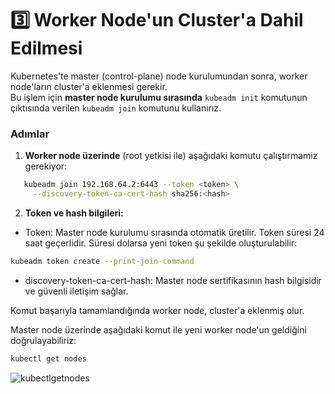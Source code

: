 # 3️⃣ Worker Node'un Cluster'a Dahil Edilmesi

Kubernetes'te master (control-plane) node kurulumundan sonra, worker node'ların cluster'a eklenmesi gerekir.  
Bu işlem için **master node kurulumu sırasında** `kubeadm init` komutunun çıktısında verilen `kubeadm join` komutunu kullanırız.

### Adımlar

1. **Worker node üzerinde** (root yetkisi ile) aşağıdaki komutu çalıştırmamiz gerekiyor:

```bash
   kubeadm join 192.168.64.2:6443 --token <token> \
     --discovery-token-ca-cert-hash sha256:<hash>
````

2. **Token ve hash bilgileri:**

- Token: Master node kurulumu sırasında otomatik üretilir.
Token süresi 24 saat geçerlidir. Süresi dolarsa yeni token şu şekilde oluşturulabilir:

 ```bash
 kubeadm token create --print-join-command
 ```

- discovery-token-ca-cert-hash: Master node sertifikasının hash bilgisidir ve güvenli iletişim sağlar.

Komut başarıyla tamamlandığında worker node, cluster'a eklenmiş olur.

Master node üzerinde aşağıdaki komut ile yeni worker node'un geldiğini doğrulayabiliriz:

 ```bash 
kubectl get nodes
````
![kubectlgetnodes](./img/image-2.png)